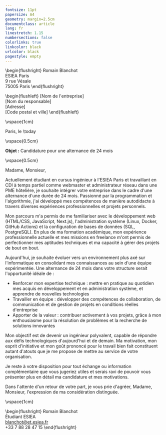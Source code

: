 ```yaml
---
fontsize: 11pt
papersize: A4
geometry: margin=2.5cm
documentclass: article
lang: fr
linestretch: 1.15
numbersections: false
colorlinks: true
linkcolor: black
urlcolor: black
pagestyle: empty
---
```


\begin{flushright}
Romain Blanchot \
ESIEA Paris \
9 rue Vésale \
75005 Paris
\end{flushright}

\begin{flushleft}
[Nom de l'entreprise] \
[Nom du responsable] \
[Adresse] \
[Code postal et ville]
\end{flushleft}

\vspace{1cm}

Paris, le \today

\vspace{0.5cm}

**Objet :** Candidature pour une alternance de 24 mois

\vspace{0.5cm}

Madame, Monsieur,

Actuellement étudiant en cursus ingénieur à l'ESIEA Paris et travaillant en CDI à temps partiel comme webmaster et administrateur réseau dans une PME hôtelière, je souhaite intégrer votre entreprise dans le cadre d'une alternance d'une durée de 24 mois. Passionné par la programmation et l'algorithmie, j'ai développé mes compétences de manière autodidacte à travers diverses expériences professionnelles et projets personnels.

Mon parcours m'a permis de me familiariser avec le développement web (HTML/CSS, JavaScript, Next.js), l'administration système (Linux, Docker, GitHub Actions) et la configuration de bases de données (SQL, PostgreSQL). En plus de ma formation académique, mon expérience professionnelle actuelle et mes missions en freelance m'ont permis de perfectionner mes aptitudes techniques et ma capacité à gérer des projets de bout en bout.

Aujourd'hui, je souhaite évoluer vers un environnement plus axé sur l'informatique en consolidant mes connaissances au sein d'une équipe expérimentée. Une alternance de 24 mois dans votre structure serait l'opportunité idéale de :

- Renforcer mon expertise technique : mettre en pratique au quotidien mes acquis en développement et en administration système, et apprendre de nouvelles technologies
- Travailler en équipe : développer des compétences de collaboration, de communication et de gestion de projets en conditions réelles d'entreprise
- Apporter de la valeur : contribuer activement à vos projets, grâce à mon enthousiasme pour la résolution de problèmes et la recherche de solutions innovantes

Mon objectif est de devenir un ingénieur polyvalent, capable de répondre aux défis technologiques d'aujourd'hui et de demain. Ma motivation, mon esprit d'initiative et mon goût prononcé pour le travail bien fait constituent autant d'atouts que je me propose de mettre au service de votre organisation.

Je reste à votre disposition pour tout échange ou information complémentaire que vous jugeriez utiles et serais ravi de pouvoir vous présenter plus en détail ma candidature et mes motivations.

Dans l'attente d'un retour de votre part, je vous prie d'agréer, Madame, Monsieur, l'expression de ma considération distinguée.

\vspace{1cm}

\begin{flushright}
Romain Blanchot \
Étudiant ESIEA \
blanchot@et.esiea.fr \
+33 7 88 28 47 15
\end{flushright}